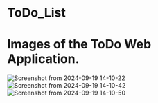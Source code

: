 # ToDo_List

# Images of the ToDo Web Application.

![Screenshot from 2024-09-19 14-10-22](https://github.com/user-attachments/assets/793d1029-a248-4911-ac0a-be532679f8c3)
![Screenshot from 2024-09-19 14-10-42](https://github.com/user-attachments/assets/7a64defa-47db-4ada-9632-92b2937682bd)
![Screenshot from 2024-09-19 14-10-50](https://github.com/user-attachments/assets/b7e720f7-f394-4acf-a930-bf7afc4aff33)
